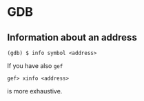 # GDB

## Information about an address

```
(gdb) $ info symbol <address>
```
If you have also ``gef``

```
gef> xinfo <address>
```

is more exhaustive.

##
